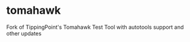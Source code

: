 tomahawk
========

Fork of TippingPoint's Tomahawk Test Tool with autotools support and other updates
